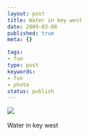 ```yaml
---
layout: post
title: Water in key west
date: 2009-03-08
published: true
meta: {}

tags:
- fun
type: post
keywords:
- fun
- photo
status: publish
---
```

![](http://media.eick.us/2011/05/4Lbi8pbnEktoef4vJzauyvXGo1_500.jpg)<br /><br />Water in key west
